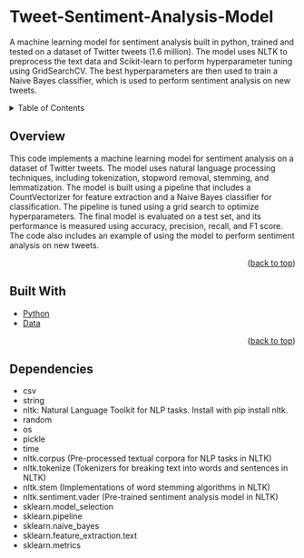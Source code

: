 # Tweet-Sentiment-Analysis-Model
A machine learning model for sentiment analysis built in python, trained and tested on a dataset of Twitter tweets (1.6 million). The model uses NLTK to preprocess the text data and Scikit-learn to perform hyperparameter tuning using GridSearchCV. The best hyperparameters are then used to train a Naive Bayes classifier, which is used to perform sentiment analysis on new tweets.

<!-- TABLE OF CONTENTS -->
<div id="top"></div>
<details>
  <summary>Table of Contents</summary>
  <ol>
    <li><a href="#overview">Overview</a></li>
    <li><a href="#builtwith">Built With</a></li>
    <li><a href="#dependencies">Dependencies</a></li>
  </ol>
</details>

<!-- Overview -->
<div id="overview"></div>

## Overview
This code implements a machine learning model for sentiment analysis on a dataset of Twitter tweets. The model uses natural language processing techniques, including tokenization, stopword removal, stemming, and lemmatization. The model is built using a pipeline that includes a CountVectorizer for feature extraction and a Naive Bayes classifier for classification. The pipeline is tuned using a grid search to optimize hyperparameters. The final model is evaluated on a test set, and its performance is measured using accuracy, precision, recall, and F1 score. The code also includes an example of using the model to perform sentiment analysis on new tweets.

<p align="right">(<a href="#top">back to top</a>)</p>

<!-- Built With -->
<div id="builtwith"></div>

## Built With
* [Python](https://python.org)
* [Data](https://www.kaggle.com/datasets/kazanova/sentiment140)

<p align="right">(<a href="#top">back to top</a>)</p>

<!-- Dependencies -->
<div id="dependencies"></div>

## Dependencies
- csv
- string
- nltk: Natural Language Toolkit for NLP tasks. Install with pip install nltk.
- random
- os 
- pickle
- time
- nltk.corpus (Pre-processed textual corpora for NLP tasks in NLTK)
- nltk.tokenize (Tokenizers for breaking text into words and sentences in NLTK)
- nltk.stem (Implementations of word stemming algorithms in NLTK)
- nltk.sentiment.vader (Pre-trained sentiment analysis model in NLTK)
- sklearn.model_selection
- sklearn.pipeline
- sklearn.naive_bayes
- sklearn.feature_extraction.text
- sklearn.metrics
